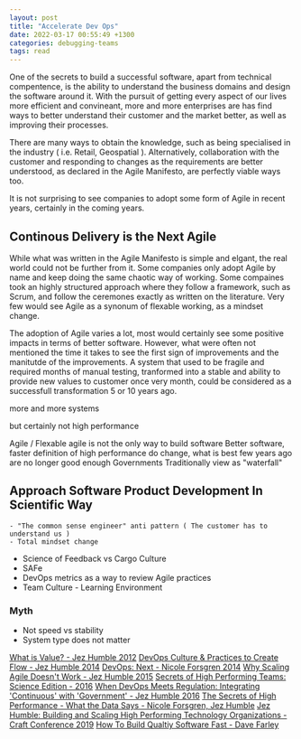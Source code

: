 ```yaml
---
layout: post
title: "Accelerate Dev Ops"
date: 2022-03-17 00:55:49 +1300
categories: debugging-teams
tags: read
---
```




One of the secrets to build a successful software, apart from technical compentence, is the ability to understand the business domains and design the software around it. With the pursuit of getting every aspect of our lives more efficient and convineant, more and more enterprises are has find ways to better understand their customer and the market better, as well as improving their processes.   

There are many ways to obtain the knowledge, such as being specialised in the industry ( i.e. Retail, Geospatial ). Alternatively, collaboration with the customer and responding to changes as the requirements are better understood, as declared in the Agile Manifesto, are perfectly viable ways too. 

It is not surprising to see companies to adopt some form of Agile in recent years, certainly in the coming years.

## Continous Delivery is the Next Agile 

While what was written in the Agile Manifesto is simple and elgant, the real world could not be further from it. Some companies only adopt Agile by name and keep doing the same chaotic way of working. Some compaines took an highly structured approach where they follow a framework, such as Scrum, and follow the ceremones exactly as written on the literature. Very few would see Agile as a synonum of flexable working, as a mindset change.

The adoption of Agile varies a lot, most would certainly see some positive impacts in terms of better software. However, what were often not mentioned  the time it takes to see the first sign of improvements and the manitutde of the improvements. A system that used to be fragile and required months of manual testing, tranformed into a stable and ability to provide new values to customer once very month, could be considered as a successfull transformation 5 or 10 years ago. 



more and more systems  



 but certainly not high performance 




Agile / Flexable 
agile is not the only way to build software
Better software, faster 
definition of high performance do change, what is best few years ago are no longer good enough
Governments Traditionally view as "waterfall" 

## Approach Software Product Development In Scientific Way
    - "The common sense engineer" anti pattern ( The customer has to understand us )
    - Total mindset change

- Science of Feedback vs Cargo Culture 
- SAFe
- DevOps metrics as a way to review Agile practices 
- Team Culture - Learning Environment 

### Myth
- Not speed vs stability
- System type does not matter

[What is Value? - Jez Humble 2012](https://youtu.be/ESOaDiv3lXA)
[DevOps Culture & Practices to Create Flow - Jez Humble 2014](https://youtu.be/mBUJ-fg4EKA)
[DevOps: Next - Nicole Forsgren 2014](https://youtu.be/dMwGfRINpz0)
[Why Scaling Agile Doesn't Work - Jez Humble 2015](https://youtu.be/2zYxWEZ0gYg)
[Secrets of High Performing Teams: Science Edition - 2016](https://youtu.be/EmDtmYwDs50)
[When DevOps Meets Regulation: Integrating 'Continuous' with 'Government' - Jez Humble 2016](https://youtu.be/STRpThSqKDk)
[The Secrets of High Performance - What the Data Says - Nicole Forsgren, Jez Humble](https://youtu.be/t453Fy8wOeY)
[Jez Humble: Building and Scaling High Performing Technology Organizations - Craft Conference 2019](https://youtu.be/CN6uhzNM4eA)
[How To Build Qualtiy Software Fast - Dave Farley](https://youtu.be/NgFVrvwth-Q)
